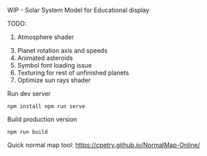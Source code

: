 WIP - Solar System Model for Educational display

TODO:

1. Atmosphere shader
3) Planet rotation axis and speeds
4) Animated asteroids
5) Symbol font loading issue
6) Texturing for rest of unfinished planets
7) Optimize sun rays shader

Run dev server

``npm install npm run serve``

Build production version

``npm run build``

Quick normal map tool: https://cpetry.github.io/NormalMap-Online/
